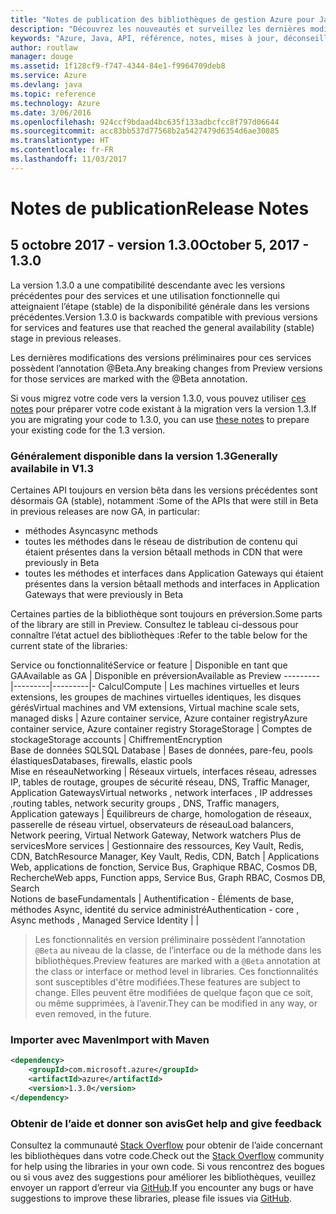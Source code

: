 ```yaml
---
title: "Notes de publication des bibliothèques de gestion Azure pour Java | Microsoft Docs"
description: "Découvrez les nouveautés et surveillez les dernières modifications dans les bibliothèques de gestion Azure pour Java"
keywords: "Azure, Java, API, référence, notes, mises à jour, déconseiller"
author: routlaw
manager: douge
ms.assetid: 1f128cf9-f747-4344-84e1-f9964709deb8
ms.service: Azure
ms.devlang: java
ms.topic: reference
ms.technology: Azure
ms.date: 3/06/2016
ms.openlocfilehash: 924ccf9bdaad4bc635f133adbcfcc8f797d06644
ms.sourcegitcommit: acc83bb537d77568b2a5427479d6354d6ae30885
ms.translationtype: HT
ms.contentlocale: fr-FR
ms.lasthandoff: 11/03/2017
---
```

# <a name="release-notes"></a><span data-ttu-id="ba448-104">Notes de publication</span><span class="sxs-lookup"><span data-stu-id="ba448-104">Release Notes</span></span> 

## <a name="october-5-2017---130"></a><span data-ttu-id="ba448-105">5 octobre 2017 - version 1.3.0</span><span class="sxs-lookup"><span data-stu-id="ba448-105">October 5, 2017 - 1.3.0</span></span> 

<span data-ttu-id="ba448-106">La version 1.3.0 a une compatibilité descendante avec les versions précédentes pour des services et une utilisation fonctionnelle qui atteignaient l’étape (stable) de la disponibilité générale dans les versions précédentes.</span><span class="sxs-lookup"><span data-stu-id="ba448-106">Version 1.3.0 is backwards compatible with previous versions for services and features use that reached the general availability (stable) stage in previous releases.</span></span>

<span data-ttu-id="ba448-107">Les dernières modifications des versions préliminaires pour ces services possèdent l’annotation @Beta.</span><span class="sxs-lookup"><span data-stu-id="ba448-107">Any breaking changes from Preview versions for those services are marked with the @Beta annotation.</span></span>

<span data-ttu-id="ba448-108">Si vous migrez votre code vers la version 1.3.0, vous pouvez utiliser [ces notes](https://github.com/Azure/azure-sdk-for-java/blob/master/notes/prepare-for-1.3.0.md) pour préparer votre code existant à la migration vers la version 1.3.</span><span class="sxs-lookup"><span data-stu-id="ba448-108">If you are migrating your code to 1.3.0, you can use [these notes](https://github.com/Azure/azure-sdk-for-java/blob/master/notes/prepare-for-1.3.0.md) to prepare your existing code for the 1.3 version.</span></span>

### <a name="generally-availabile-in-v13"></a><span data-ttu-id="ba448-109">Généralement disponible dans la version 1.3</span><span class="sxs-lookup"><span data-stu-id="ba448-109">Generally availabile in V1.3</span></span>

<span data-ttu-id="ba448-110">Certaines API toujours en version bêta dans les versions précédentes sont désormais GA (stable), notamment :</span><span class="sxs-lookup"><span data-stu-id="ba448-110">Some of the APIs that were still in Beta in previous releases are now GA, in particular:</span></span>

- <span data-ttu-id="ba448-111">méthodes Async</span><span class="sxs-lookup"><span data-stu-id="ba448-111">async methods</span></span>
- <span data-ttu-id="ba448-112">toutes les méthodes dans le réseau de distribution de contenu qui étaient présentes dans la version bêta</span><span class="sxs-lookup"><span data-stu-id="ba448-112">all methods in CDN that were previously in Beta</span></span>
- <span data-ttu-id="ba448-113">toutes les méthodes et interfaces dans Application Gateways qui étaient présentes dans la version bêta</span><span class="sxs-lookup"><span data-stu-id="ba448-113">all methods and interfaces in Application Gateways that were previously in Beta</span></span>

 <span data-ttu-id="ba448-114">Certaines parties de la bibliothèque sont toujours en préversion.</span><span class="sxs-lookup"><span data-stu-id="ba448-114">Some parts of the library are still in Preview.</span></span> <span data-ttu-id="ba448-115">Consultez le tableau ci-dessous pour connaître l’état actuel des bibliothèques :</span><span class="sxs-lookup"><span data-stu-id="ba448-115">Refer to the table below for the current state of the libraries:</span></span>

<span data-ttu-id="ba448-116">Service ou fonctionnalité</span><span class="sxs-lookup"><span data-stu-id="ba448-116">Service or feature</span></span> | <span data-ttu-id="ba448-117">Disponible en tant que GA</span><span class="sxs-lookup"><span data-stu-id="ba448-117">Available as GA</span></span> | <span data-ttu-id="ba448-118">Disponible en préversion</span><span class="sxs-lookup"><span data-stu-id="ba448-118">Available as Preview</span></span> 
---------|---------|---------|-
<span data-ttu-id="ba448-119">Calcul</span><span class="sxs-lookup"><span data-stu-id="ba448-119">Compute</span></span>  | <span data-ttu-id="ba448-120">Les machines virtuelles et leurs extensions, les groupes de machines virtuelles identiques, les disques gérés</span><span class="sxs-lookup"><span data-stu-id="ba448-120">Virtual machines and VM extensions, Virtual machine scale sets, managed disks</span></span>   | <span data-ttu-id="ba448-121">Azure container service, Azure container registry</span><span class="sxs-lookup"><span data-stu-id="ba448-121">Azure container service, Azure container registry</span></span> 
<span data-ttu-id="ba448-122">Storage</span><span class="sxs-lookup"><span data-stu-id="ba448-122">Storage</span></span>   |  <span data-ttu-id="ba448-123">Comptes de stockage</span><span class="sxs-lookup"><span data-stu-id="ba448-123">Storage accounts</span></span>       |    <span data-ttu-id="ba448-124">Chiffrement</span><span class="sxs-lookup"><span data-stu-id="ba448-124">Encryption</span></span>     
<span data-ttu-id="ba448-125">Base de données SQL</span><span class="sxs-lookup"><span data-stu-id="ba448-125">SQL Database</span></span>  | <span data-ttu-id="ba448-126">Bases de données, pare-feu, pools élastiques</span><span class="sxs-lookup"><span data-stu-id="ba448-126">Databases, firewalls, elastic pools</span></span>              
<span data-ttu-id="ba448-127">Mise en réseau</span><span class="sxs-lookup"><span data-stu-id="ba448-127">Networking</span></span>    |  <span data-ttu-id="ba448-128">Réseaux virtuels, interfaces réseau, adresses IP, tables de routage, groupes de sécurité réseau, DNS, Traffic Manager, Application Gateways</span><span class="sxs-lookup"><span data-stu-id="ba448-128">Virtual networks , network interfaces , IP addresses ,routing tables, network security groups , DNS, Traffic managers, Application gateways</span></span>  |    <span data-ttu-id="ba448-129">Équilibreurs de charge, homologation de réseaux, passerelle de réseau virtuel, observateurs de réseau</span><span class="sxs-lookup"><span data-stu-id="ba448-129">Load balancers, Network peering, Virtual Network Gateway, Network watchers</span></span> 
<span data-ttu-id="ba448-130">Plus de services</span><span class="sxs-lookup"><span data-stu-id="ba448-130">More services</span></span>    |  <span data-ttu-id="ba448-131">Gestionnaire des ressources, Key Vault, Redis, CDN, Batch</span><span class="sxs-lookup"><span data-stu-id="ba448-131">Resource Manager, Key Vault, Redis,  CDN, Batch</span></span>       |  <span data-ttu-id="ba448-132">Applications Web, applications de fonction, Service Bus, Graphique RBAC, Cosmos DB, Recherche</span><span class="sxs-lookup"><span data-stu-id="ba448-132">Web apps, Function apps, Service Bus, Graph RBAC, Cosmos DB, Search</span></span>  
<span data-ttu-id="ba448-133">Notions de base</span><span class="sxs-lookup"><span data-stu-id="ba448-133">Fundamentals</span></span>     |   <span data-ttu-id="ba448-134">Authentification - Éléments de base, méthodes Async, identité du service administré</span><span class="sxs-lookup"><span data-stu-id="ba448-134">Authentication - core , Async methods , Managed Service Identity</span></span>      |      |

> <span data-ttu-id="ba448-135">Les fonctionnalités en version préliminaire possèdent l’annotation `@Beta` au niveau de la classe, de l’interface ou de la méthode dans les bibliothèques.</span><span class="sxs-lookup"><span data-stu-id="ba448-135">Preview features are marked with a `@Beta` annotation at the class or interface or method level in libraries.</span></span> <span data-ttu-id="ba448-136">Ces fonctionnalités sont susceptibles d'être modifiées.</span><span class="sxs-lookup"><span data-stu-id="ba448-136">These features are subject to change.</span></span> <span data-ttu-id="ba448-137">Elles peuvent être modifiées de quelque façon que ce soit, ou même supprimées, à l’avenir.</span><span class="sxs-lookup"><span data-stu-id="ba448-137">They can be modified in any way, or even removed, in the future.</span></span>

### <a name="import-with-maven"></a><span data-ttu-id="ba448-138">Importer avec Maven</span><span class="sxs-lookup"><span data-stu-id="ba448-138">Import with Maven</span></span>

```XML
<dependency>
    <groupId>com.microsoft.azure</groupId>
    <artifactId>azure</artifactId>
    <version>1.3.0</version>
</dependency>
```

### <a name="get-help-and-give-feedback"></a><span data-ttu-id="ba448-139">Obtenir de l’aide et donner son avis</span><span class="sxs-lookup"><span data-stu-id="ba448-139">Get help and give feedback</span></span>

<span data-ttu-id="ba448-140">Consultez la communauté [Stack Overflow](http://stackoverflow.com/questions/tagged/azure-java-sdk) pour obtenir de l’aide concernant les bibliothèques dans votre code.</span><span class="sxs-lookup"><span data-stu-id="ba448-140">Check out the [Stack Overflow](http://stackoverflow.com/questions/tagged/azure-java-sdk) community for help using the libraries in your own code.</span></span> <span data-ttu-id="ba448-141">Si vous rencontrez des bogues ou si vous avez des suggestions pour améliorer les bibliothèques, veuillez envoyer un rapport d’erreur via [GitHub](https://github.com/Azure/azure-sdk-for-java/issues).</span><span class="sxs-lookup"><span data-stu-id="ba448-141">If you encounter any bugs or have suggestions to improve these libraries, please file issues via [GitHub](https://github.com/Azure/azure-sdk-for-java/issues).</span></span>


